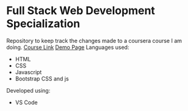 # Full Stack Web Development Specialization

Repository to keep track the changes made to a coursera course I am doing.
[Course Link](https://www.coursera.org/learn/web-frameworks/home/welcome)
[Demo Page](http://giovannigo.github.io/Coursera/FullStackWebDevSpecialisation/index.html)
Languages used:
* HTML
* CSS
* Javascript
* Bootstrap CSS and js

Developed using:
* VS Code
